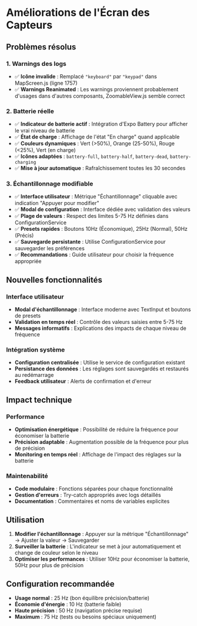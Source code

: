 # Améliorations de l'Écran des Capteurs

## Problèmes résolus

### 1. Warnings des logs
- ✅ **Icône invalide** : Remplacé `"keyboard"` par `"keypad"` dans MapScreen.js (ligne 1757)
- ✅ **Warnings Reanimated** : Les warnings proviennent probablement d'usages dans d'autres composants, ZoomableView.js semble correct

### 2. Batterie réelle
- ✅ **Indicateur de batterie actif** : Intégration d'Expo Battery pour afficher le vrai niveau de batterie
- ✅ **État de charge** : Affichage de l'état "En charge" quand applicable
- ✅ **Couleurs dynamiques** : Vert (>50%), Orange (25-50%), Rouge (<25%), Vert (en charge)
- ✅ **Icônes adaptées** : `battery-full`, `battery-half`, `battery-dead`, `battery-charging`
- ✅ **Mise à jour automatique** : Rafraîchissement toutes les 30 secondes

### 3. Échantillonnage modifiable
- ✅ **Interface utilisateur** : Métrique "Échantillonnage" cliquable avec indication "Appuyer pour modifier"
- ✅ **Modal de configuration** : Interface dédiée avec validation des valeurs
- ✅ **Plage de valeurs** : Respect des limites 5-75 Hz définies dans ConfigurationService
- ✅ **Presets rapides** : Boutons 10Hz (Économique), 25Hz (Normal), 50Hz (Précis)
- ✅ **Sauvegarde persistante** : Utilise ConfigurationService pour sauvegarder les préférences
- ✅ **Recommandations** : Guide utilisateur pour choisir la fréquence appropriée

## Nouvelles fonctionnalités

### Interface utilisateur
- **Modal d'échantillonnage** : Interface moderne avec TextInput et boutons de presets
- **Validation en temps réel** : Contrôle des valeurs saisies entre 5-75 Hz
- **Messages informatifs** : Explications des impacts de chaque niveau de fréquence

### Intégration système
- **Configuration centralisée** : Utilise le service de configuration existant
- **Persistance des données** : Les réglages sont sauvegardés et restaurés au redémarrage
- **Feedback utilisateur** : Alerts de confirmation et d'erreur

## Impact technique

### Performance
- **Optimisation énergétique** : Possibilité de réduire la fréquence pour économiser la batterie
- **Précision adaptable** : Augmentation possible de la fréquence pour plus de précision
- **Monitoring en temps réel** : Affichage de l'impact des réglages sur la batterie

### Maintenabilité
- **Code modulaire** : Fonctions séparées pour chaque fonctionnalité
- **Gestion d'erreurs** : Try-catch appropriés avec logs détaillés
- **Documentation** : Commentaires et noms de variables explicites

## Utilisation

1. **Modifier l'échantillonnage** : Appuyer sur la métrique "Échantillonnage" → Ajuster la valeur → Sauvegarder
2. **Surveiller la batterie** : L'indicateur se met à jour automatiquement et change de couleur selon le niveau
3. **Optimiser les performances** : Utiliser 10Hz pour économiser la batterie, 50Hz pour plus de précision

## Configuration recommandée

- **Usage normal** : 25 Hz (bon équilibre précision/batterie)
- **Économie d'énergie** : 10 Hz (batterie faible)
- **Haute précision** : 50 Hz (navigation précise requise)
- **Maximum** : 75 Hz (tests ou besoins spéciaux uniquement) 